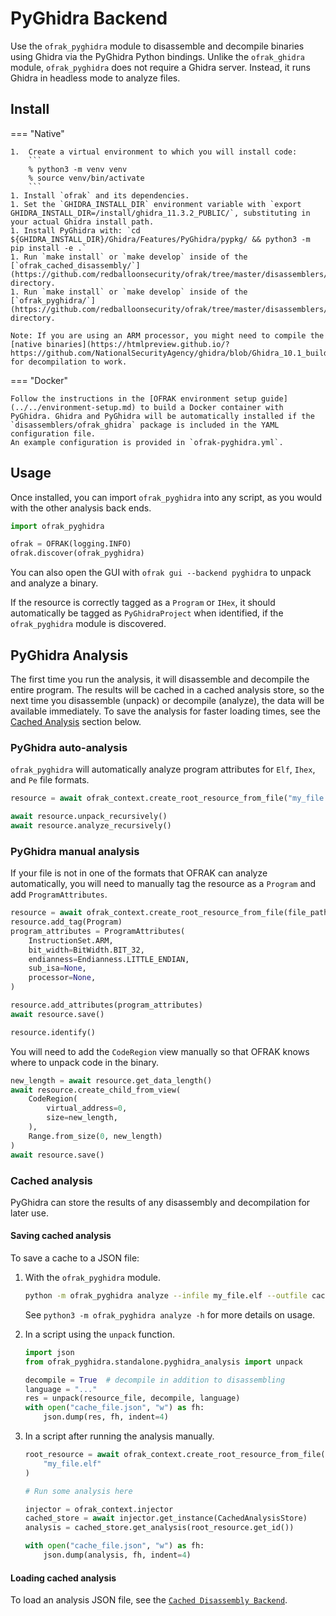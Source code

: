 # PyGhidra Backend
Use the `ofrak_pyghidra` module to disassemble and decompile binaries using Ghidra via the PyGhidra Python bindings. Unlike the `ofrak_ghidra` module, `ofrak_pyghidra` does not require a Ghidra server. Instead, it runs Ghidra in headless mode to analyze files.

## Install

=== "Native"

    1.  Create a virtual environment to which you will install code:
        ```
        % python3 -m venv venv
        % source venv/bin/activate
        ```
    1. Install `ofrak` and its dependencies.
    1. Set the `GHIDRA_INSTALL_DIR` environment variable with `export GHIDRA_INSTALL_DIR=/install/ghidra_11.3.2_PUBLIC/`, substituting in your actual Ghidra install path.
    1. Install PyGhidra with: `cd ${GHIDRA_INSTALL_DIR}/Ghidra/Features/PyGhidra/pypkg/ && python3 -m pip install -e .`
    1. Run `make install` or `make develop` inside of the [`ofrak_cached_disassembly/`](https://github.com/redballoonsecurity/ofrak/tree/master/disassemblers/ofrak_cached_disassembly) directory.
    1. Run `make install` or `make develop` inside of the [`ofrak_pyghidra/`](https://github.com/redballoonsecurity/ofrak/tree/master/disassemblers/ofrak_pyghidra) directory.

    Note: If you are using an ARM processor, you might need to compile the [native binaries](https://htmlpreview.github.io/?https://github.com/NationalSecurityAgency/ghidra/blob/Ghidra_10.1_build/GhidraDocs/InstallationGuide.html#Build) for decompilation to work.
=== "Docker"

    Follow the instructions in the [OFRAK environment setup guide](../../environment-setup.md) to build a Docker container with PyGhidra. Ghidra and PyGhidra will be automatically installed if the `disassemblers/ofrak_ghidra` package is included in the YAML configuration file.
    An example configuration is provided in `ofrak-pyghidra.yml`.

## Usage
Once installed, you can import `ofrak_pyghidra` into any script, as you would with the other analysis back ends.  

```python
import ofrak_pyghidra

ofrak = OFRAK(logging.INFO)
ofrak.discover(ofrak_pyghidra)
```
You can also open the GUI with `ofrak gui --backend pyghidra` to unpack and analyze a binary.

If the resource is correctly tagged as a `Program` or `IHex`, it should automatically be tagged as `PyGhidraProject` when identified, if the `ofrak_pyghidra` module is discovered.


## PyGhidra Analysis
The first time you run the analysis, it will disassemble and decompile the entire program. The results will be cached in a cached analysis store, so the next time you disassemble (unpack) or decompile (analyze), the data will be available immediately. To save the analysis for faster loading times, see the [Cached Analysis](#cached-analysis) section below.

### PyGhidra auto-analysis
`ofrak_pyghidra` will automatically analyze program attributes for `Elf`, `Ihex`, and `Pe` file formats. 

```python
resource = await ofrak_context.create_root_resource_from_file("my_file.elf")

await resource.unpack_recursively()
await resource.analyze_recursively()
```

### PyGhidra manual analysis
If your file is not in one of the formats that OFRAK can analyze automatically, you will need to manually tag the resource as a `Program` and add `ProgramAttributes`.

```python
resource = await ofrak_context.create_root_resource_from_file(file_path)
resource.add_tag(Program)
program_attributes = ProgramAttributes(
    InstructionSet.ARM,
    bit_width=BitWidth.BIT_32,
    endianness=Endianness.LITTLE_ENDIAN,
    sub_isa=None,
    processor=None,
)

resource.add_attributes(program_attributes)
await resource.save()

resource.identify()
```

You will need to add the `CodeRegion` view manually so that OFRAK knows where to unpack code in the binary.

```python
new_length = await resource.get_data_length()
await resource.create_child_from_view(
    CodeRegion(
        virtual_address=0,
        size=new_length,
    ),
    Range.from_size(0, new_length)
)
await resource.save()
```


### Cached analysis
PyGhidra can store the results of any disassembly and decompilation for later use. 

#### Saving cached analysis
To save a cache to a JSON file:

1. With the `ofrak_pyghidra` module.

    ```bash
    python -m ofrak_pyghidra analyze --infile my_file.elf --outfile cache_file.json --language ARM:LE:32:v7 --decompile
    ```

    See `python3 -m ofrak_pyghidra analyze -h` for more details on usage.

1. In a script using the `unpack` function.

    ```python
    import json
    from ofrak_pyghidra.standalone.pyghidra_analysis import unpack

    decompile = True  # decompile in addition to disassembling
    language = "..."
    res = unpack(resource_file, decompile, language)
    with open("cache_file.json", "w") as fh:
        json.dump(res, fh, indent=4)
    ```

1. In a script after running the analysis manually.

    ```python
    root_resource = await ofrak_context.create_root_resource_from_file(
        "my_file.elf"
    )

    # Run some analysis here

    injector = ofrak_context.injector
    cached_store = await injector.get_instance(CachedAnalysisStore)
    analysis = cached_store.get_analysis(root_resource.get_id())

    with open("cache_file.json", "w") as fh:
        json.dump(analysis, fh, indent=4)
    ```

#### Loading cached analysis
To load an analysis JSON file, see the [`Cached Disassembly Backend`](./cached_disassembly.md).

